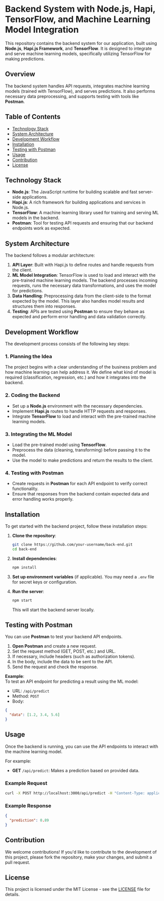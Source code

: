 
# Backend System with Node.js, Hapi, TensorFlow, and Machine Learning Model Integration

This repository contains the backend system for our application, built using **Node.js**, **Hapi.js Framework**, and **TensorFlow**. It is designed to integrate and serve machine learning models, specifically utilizing TensorFlow for making predictions.

## Overview

The backend system handles API requests, integrates machine learning models (trained with TensorFlow), and serves predictions. It also performs necessary data preprocessing, and supports testing with tools like **Postman**.

## Table of Contents

- [Technology Stack](#technology-stack)
- [System Architecture](#system-architecture)
- [Development Workflow](#development-workflow)
- [Installation](#installation)
- [Testing with Postman](#testing-with-postman)
- [Usage](#usage)
- [Contribution](#contribution)
- [License](#license)

## Technology Stack

- **Node.js**: The JavaScript runtime for building scalable and fast server-side applications.
- **Hapi.js**: A rich framework for building applications and services in Node.js.
- **TensorFlow**: A machine learning library used for training and serving ML models in the backend.
- **Postman**: Tool for testing API requests and ensuring that our backend endpoints work as expected.

## System Architecture

The backend follows a modular architecture:
1. **API Layer**: Built with Hapi.js to define routes and handle requests from the client.
2. **ML Model Integration**: TensorFlow is used to load and interact with the pre-trained machine learning models. The backend processes incoming requests, runs the necessary data transformations, and uses the model for predictions.
3. **Data Handling**: Preprocessing data from the client-side to the format expected by the model. This layer also handles model results and structures them into responses.
4. **Testing**: APIs are tested using **Postman** to ensure they behave as expected and perform error handling and data validation correctly.

## Development Workflow

The development process consists of the following key steps:

### 1. **Planning the Idea**
   The project begins with a clear understanding of the business problem and how machine learning can help address it. We define what kind of model is required (classification, regression, etc.) and how it integrates into the backend.

### 2. **Coding the Backend**
   - Set up a **Node.js** environment with the necessary dependencies.
   - Implement **Hapi.js** routes to handle HTTP requests and responses.
   - Integrate **TensorFlow** to load and interact with the pre-trained machine learning models.

### 3. **Integrating the ML Model**
   - Load the pre-trained model using **TensorFlow**.
   - Preprocess the data (cleaning, transforming) before passing it to the model.
   - Use the model to make predictions and return the results to the client.

### 4. **Testing with Postman**
   - Create requests in **Postman** for each API endpoint to verify correct functionality.
   - Ensure that responses from the backend contain expected data and error handling works properly.

## Installation

To get started with the backend project, follow these installation steps:

1. **Clone the repository**:
   ```bash
   git clone https://github.com/your-username/back-end.git
   cd back-end
   ```

2. **Install dependencies**:
   ```bash
   npm install
   ```

3. **Set up environment variables** (if applicable). You may need a `.env` file for secret keys or configuration.

4. **Run the server**:
   ```bash
   npm start
   ```

   This will start the backend server locally.

## Testing with Postman

You can use **Postman** to test your backend API endpoints.

1. **Open Postman** and create a new request.
2. Set the request method (GET, POST, etc.) and URL.
3. If necessary, include headers (such as authorization tokens).
4. In the body, include the data to be sent to the API.
5. Send the request and check the response.

**Example**:  
To test an API endpoint for predicting a result using the ML model:
- URL: `/api/predict`
- Method: `POST`
- Body:
```json
{
  "data": [1.2, 3.4, 5.6]
}
```

## Usage

Once the backend is running, you can use the API endpoints to interact with the machine learning model.

For example:
- **GET** `/api/predict`: Makes a prediction based on provided data.

### Example Request
```bash
curl -X POST http://localhost:3000/api/predict -H "Content-Type: application/json" -d '{"data": [1.2, 3.4, 5.6]}'
```

### Example Response
```json
{
  "prediction": 0.89
}
```

## Contribution

We welcome contributions! If you'd like to contribute to the development of this project, please fork the repository, make your changes, and submit a pull request.

## License

This project is licensed under the MIT License - see the [LICENSE](LICENSE) file for details.
